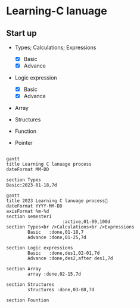 # Learning-C lanuage
## Start up

- Types; Calculations; Expressions
  - [x] Basic
  - [X] Advance

- Logic expression
  - [x] Basic
  - [x] Advance 

- Array

- Structures

- Function

- Pointer

```mermaid

gantt
title Learning C lanuage process
dateFormat MM-DD

section Types
Basic:2023-01-18,7d

```


```mermaid
gantt
title 2023 Learning C lanuage process🌰
dateFormat YYYY-MM-DD
axisFormat %m-%d
section semester1
        .            :active,01-09,100d
section Types<br />Calculations<br />Expressions
        Basic   :done,01-18,7
        Advance :done,01-25,7d

section Logic expressions
        Basic   :done,des1,02-01,7d
        Advance :done,des2,after des1,7d

section Array
        array :done,02-15,7d

section Structures
        structures :done,03-08,7d

section Fountion

```
